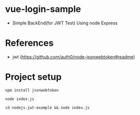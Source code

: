 # vue-login-sample
 - Simple BackEnd(for JWT Test) Using node Express

# References
 - jwt (https://github.com/auth0/node-jsonwebtoken#readme)

# Project setup
```
npm install jsonwebtoken
```
```
node index.js
```
```
cd nodejs-jwt-example && node index.js
```